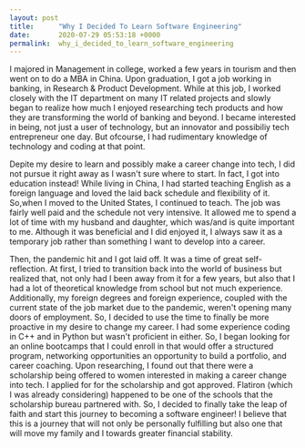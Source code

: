 ```yaml
---
layout: post
title:      "Why I Decided To Learn Software Engineering"
date:       2020-07-29 05:53:18 +0000
permalink:  why_i_decided_to_learn_software_engineering
---
```



I majored in Management in college, worked a few years in tourism and then went on to do a MBA in China. Upon graduation, I got a job working in banking, in Research & Product Development. While at this job, I worked closely with the IT department on many IT related projects and slowly began to realize how much I enjoyed researching tech products and how they are transforming the world of banking and beyond. I became interested in being, not just a user of technology, but an innovator and possibiliy tech entrepreneur one day. But ofcourse, I had rudimentary knowledge of technology and coding at that point. 

Depite my desire to learn and possibly make a career change into tech, I did not pursue it right away as I wasn't sure where to start. In fact, I got into education instead! While living in China, I had started teaching English as a foreign language and loved the laid back schedule and flexibility of it. So,when I moved to the United States, I continued to teach. The job was fairly well paid and the schedule not very intensive. It allowed me to spend a lot of time with my husband and daughter, which was/and is quite important to me. Although it was beneficial and I did enjoyed it, I always saw it as a  temporary job rather than something I want to develop into a career. 

Then, the pandemic hit and I got laid off. It was a time of great self-reflection. At first, I tried to transition back into the world of business but realized that, not only had I been away from it for a few years, but also that I had a lot of theoretical knowledge from school but not much experience. Additionally, my foreign degrees and foreign experience, coupled with the current state of the job market due to the pandemic, weren't opening many doors of employment. So, I decided to use the time to finally be more proactive in my desire to change my career. I had some experience coding in C++ and in Python but wasn't proficient in either. So, I began looking for an online bootcamps that I could enroll in that would offer a structured program, networking opportunities an opportunity to build a portfolio, and career coaching. Upon researching, I found out that there were a scholarship being offered to women interested in making a career change into tech. I applied for for the scholarship and got approved. Flatiron (which I was already considering) happened to be one of the schools that the scholarship bureau partnered with. So, I decided to finally take the leap of faith and start this journey to becoming a software engineer! I believe that this is a journey that will not only be personally fulfilling but also one that will move my family and I towards greater financial stability.
